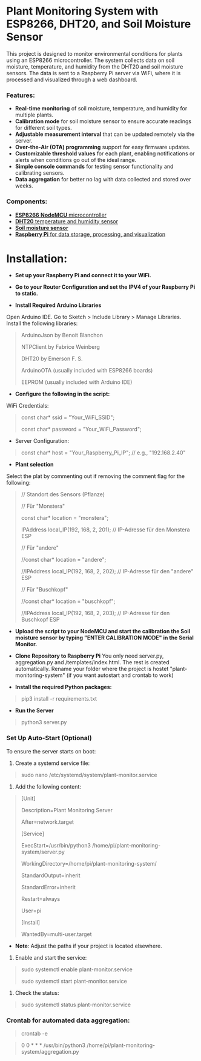 # Plant Monitoring System with ESP8266, DHT20, and Soil Moisture Sensor

This project is designed to monitor environmental conditions for plants using an ESP8266 microcontroller. The system collects data on soil moisture, temperature, and humidity from the DHT20 and soil moisture sensors. The data is sent to a Raspberry Pi server via WiFi, where it is processed and visualized through a web dashboard.

### Features:
- **Real-time monitoring** of soil moisture, temperature, and humidity for multiple plants.
- **Calibration mode** for soil moisture sensor to ensure accurate readings for different soil types.
- **Adjustable measurement interval** that can be updated remotely via the server.
- **Over-the-Air (OTA) programming** support for easy firmware updates.
- **Customizable threshold values** for each plant, enabling notifications or alerts when conditions go out of the ideal range.
- **Simple console commands** for testing sensor functionality and calibrating sensors.
- **Data aggregation** for better no lag with data collected and stored over weeks.

### 
### Components:
- [**ESP8266** **NodeMCU** microcontroller](https://www.amazon.de/dp/B0D8WGY1W3?ref=ppx_yo2ov_dt_b_fed_asin_title)
- [**DHT20** temperature and humidity sensor](https://www.amazon.de/dp/B0CSMX7358?ref=ppx_yo2ov_dt_b_fed_asin_title)
- [**Soil moisture sensor**](https://www.amazon.de/dp/B07V4KXZ35?ref=ppx_yo2ov_dt_b_fed_asin_title)
- [**Raspberry Pi** for data storage, processing, and visualization](https://www.amazon.de/Raspberry-1373331-Modell-Mainboard-1GB/dp/B07BFH96M3/ref=sr_1_14?dib=eyJ2IjoiMSJ9.EIRWMNAsT_JPS2JI4yVop3_AT54DGyDI1Wi-wi24XSkDPSsGipaFuqM06y8w89Rcys8jbbnFI6rbNyr6lKyOwJzwXA6hpP1FnsAZzUvdBG9KXQs4ObogNfGTsvJyPSDsQR8K77lrEaG4hdo7YxM-bx833rmORuXMU7DgBOQrGnj0aW-02zgYQmDD3nWX8JmnuFg6u-AmkRpve3wHbFNtJh38U5tfmtYjRaLG6oaZ1qM.xm3yBCPrPmQcKIfja2PgjPkxufXIY0crjEM9UmInIaI&dib_tag=se&keywords=raspberry+pi&qid=1728238210&sr=8-14)



# **Installation:**

- **Set up your Raspberry Pi and connect it to your WiFi.**


- **Go to your Router Configuration and set the IPV4 of your Raspberry Pi to static.**


- **Install Required Arduino Libraries**

Open Arduino IDE.
Go to Sketch > Include Library > Manage Libraries.
Install the following libraries:
> ArduinoJson by Benoit Blanchon
>
> NTPClient by Fabrice Weinberg
>
> DHT20 by Emerson F. S.
>
> ArduinoOTA (usually included with ESP8266 boards)
>
> EEPROM (usually included with Arduino IDE)

- **Configure the following in the script:**

WiFi Credentials:
> const char* ssid = "Your_WiFi_SSID";
>
> const char* password = "Your_WiFi_Password";
- Server Configuration:

> const char* host = "Your_Raspberry_Pi_IP"; // e.g., "192.168.2.40"

- **Plant selection**

Select the plat by commenting out if removing the comment flag for the following:
> // Standort des Sensors (Pflanze)
>
> // Für "Monstera"
>
> const char* location = "monstera";
>
> IPAddress local_IP(192, 168, 2, 201); // IP-Adresse für den Monstera ESP
>
> 
>
> // Für "andere"
>
> //const char* location = "andere";
>
> //IPAddress local_IP(192, 168, 2, 202); // IP-Adresse für den "andere" ESP
>
> // Für "Buschkopf"
>
>  //const char* location = "buschkopf";
>
> //IPAddress local_IP(192, 168, 2, 203); // IP-Adresse für den Buschkopf ESP

- **Upload the script to your NodeMCU and start the calibration the Soil moisture sensor by typing "ENTER CALIBRATION MODE" in the Serial Monitor.**


- **Clone Repository to Raspberry Pi**
You only need server.py, aggregation.py and /templates/index.html. The rest is created automatically.
Rename your folder where the project is hostet "plant-monitoring-system" (if you want autostart and crontab to work)


- **Install the required Python packages:**

> pip3 install -r requirements.txt

- **Run the Server**

> python3 server.py

### Set Up Auto-Start (Optional)
To ensure the server starts on boot:
1. Create a systemd service file:

> sudo nano /etc/systemd/system/plant-monitor.service
1. Add the following content:

> [Unit]
>
> 
> Description=Plant Monitoring Server
>
> After=network.target
> 
> [Service]
>
> 
> ExecStart=/usr/bin/python3 /home/pi/plant-monitoring-system/server.py
>
> WorkingDirectory=/home/pi/plant-monitoring-system/
>
> StandardOutput=inherit
>
> StandardError=inherit
>
> Restart=always
>
> User=pi
> 
> [Install]
>
> 
> WantedBy=multi-user.target
- **Note**: Adjust the paths if your project is located elsewhere.
1. Enable and start the service:

> sudo systemctl enable plant-monitor.service
>
> sudo systemctl start plant-monitor.service
1. Check the status:

> sudo systemctl status plant-monitor.service

### Crontab for automated data aggregation:

> crontab -e

> 0 0 * * * /usr/bin/python3 /home/pi/plant-monitoring-system/aggregation.py
